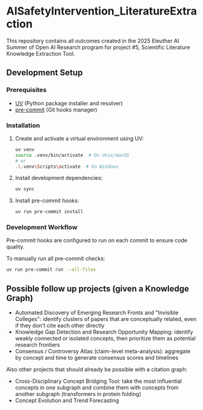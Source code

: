 # AISafetyIntervention_LiteratureExtraction

This repository contains all outcomes created in the 2025 Eleuther AI Summer of Open AI Research program for project #5, Scientific Literature Knowledge Extraction Tool.

## Development Setup

### Prerequisites

- [UV](https://github.com/astral-sh/uv) (Python package installer and resolver)
- [pre-commit](https://pre-commit.com/) (Git hooks manager)

### Installation

1. Create and activate a virtual environment using UV:

   ```bash
   uv venv
   source .venv/bin/activate  # On Unix/macOS
   # or
   .\.venv\Scripts\activate  # On Windows
   ```

2. Install development dependencies:

   ```bash
   uv sync
   ```

3. Install pre-commit hooks:

   ```bash
   uv run pre-commit install
   ```

### Development Workflow

Pre-commit hooks are configured to run on each commit to ensure code quality.

To manually run all pre-commit checks:

```bash
uv run pre-commit run --all-files
```

## Possible follow up projects (given a Knowledge Graph)

- Automated Discovery of Emerging Research Fronts and "Invisible Colleges": identify clusters of papers that are conceptually related, even if they don't cite each other directly
- Knowledge Gap Detection and Research Opportunity Mapping: identify weakly connected or isolated concepts, then prioritize them as potential research frontiers
- Consensus / Controversy Atlas (claim-level meta-analysis): aggregate by concept and time to generate consensus scores and timelines

Also other projects that should already be possible with a citation graph:

- Cross-Disciplinary Concept Bridging Tool: take the most influential concepts in one subgraph and combine them with concepts from another subgraph (transformers in protein folding)
- Concept Evolution and Trend Forecasting
